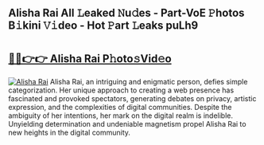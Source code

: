 ## Alisha Rai All 𝙻eaked 𝙽u𝚍es - Part-VoE 𝙿hotos B𝚒kini 𝚅𝚒deo - Hot 𝙿art 𝙻eaks puLh9

# <h2><a href="http://ld52utu.urlbe.top/?page=Alisha+Rai">🔗🔗👉👉 Alisha Rai P𝚑oto𝚜Vid𝚎o</a></h2>

[![Alisha Rai](https://i.imgur.com/eBuTRDB.gif)](http://ld52utu.urlbe.top/?page=Alisha+Rai)
Alisha Rai, an intriguing and enigmatic person, defies simple categorization. Her unique approach to creating a web presence has fascinated and provoked spectators, generating debates on privacy, artistic expression, and the complexities of digital communities. Despite the ambiguity of her intentions, her mark on the digital realm is indelible. Unyielding determination and undeniable magnetism propel Alisha Rai to new heights in the digital community.
